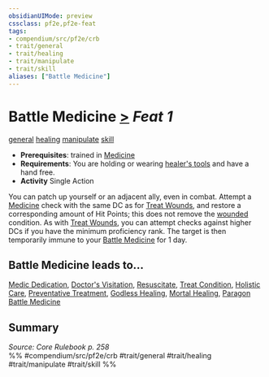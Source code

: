 ```yaml
---
obsidianUIMode: preview
cssclass: pf2e,pf2e-feat
tags:
- compendium/src/pf2e/crb
- trait/general
- trait/healing
- trait/manipulate
- trait/skill
aliases: ["Battle Medicine"]
---
```

# Battle Medicine  [>](chapter-9-playing-the-game.md#Actions "Single Action") *Feat 1*  
[general](general.md "General Feat Trait")  [healing](healing.md "Healing Effect Trait")  [manipulate](manipulate.md "Manipulate General Trait")  [skill](skill.md "Skill Feat Trait")  

- **Prerequisites**: trained in [Medicine](skills.md#Medicine)
- **Requirements**: You are holding or wearing [healer's tools](healers-tools.md) and have a hand free.
- **Activity** Single Action

You can patch up yourself or an adjacent ally, even in combat. Attempt a [Medicine](skills.md#Medicine) check with the same DC as for [Treat Wounds](treat-wounds.md), and restore a corresponding amount of Hit Points; this does not remove the [wounded](conditions.md#Wounded) condition. As with [Treat Wounds](treat-wounds.md), you can attempt checks against higher DCs if you have the minimum proficiency rank. The target is then temporarily immune to your [Battle Medicine](battle-medicine.md) for 1 day.

## Battle Medicine leads to...

[Medic Dedication](medic-dedication-apg.md), [Doctor's Visitation](doctors-visitation-apg.md), [Resuscitate](resuscitate-apg.md), [Treat Condition](treat-condition-apg.md), [Holistic Care](holistic-care-apg.md), [Preventative Treatment](preventative-treatment-lokl.md), [Godless Healing](godless-healing-lowg.md), [Mortal Healing](mortal-healing-logm.md), [Paragon Battle Medicine](paragon-battle-medicine-lol.md)

## Summary

*Source: Core Rulebook p. 258*  
%% #compendium/src/pf2e/crb #trait/general #trait/healing #trait/manipulate #trait/skill %%